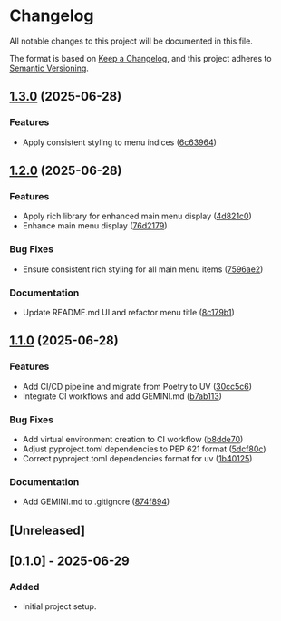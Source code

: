 # Changelog

All notable changes to this project will be documented in this file.

The format is based on [Keep a Changelog](https://keepachangelog.com/en/1.0.0/),
and this project adheres to [Semantic Versioning](https://semver.org/spec/v2.0.0.html).

## [1.3.0](https://github.com/KKamJi98/monitoring-kubernetes/compare/v1.2.0...v1.3.0) (2025-06-28)


### Features

* Apply consistent styling to menu indices ([6c63964](https://github.com/KKamJi98/monitoring-kubernetes/commit/6c63964d9f0900e807b46c9cb65793d86fdef4eb))

## [1.2.0](https://github.com/KKamJi98/monitoring-kubernetes/compare/v1.1.0...v1.2.0) (2025-06-28)


### Features

* Apply rich library for enhanced main menu display ([4d821c0](https://github.com/KKamJi98/monitoring-kubernetes/commit/4d821c064accc1c09a08eb5b11cd5e4dc9bc1bf1))
* Enhance main menu display ([76d2179](https://github.com/KKamJi98/monitoring-kubernetes/commit/76d2179c82e334ab84d7d472df1c8b01a733c4dc))


### Bug Fixes

* Ensure consistent rich styling for all main menu items ([7596ae2](https://github.com/KKamJi98/monitoring-kubernetes/commit/7596ae29685893c897266f9f4868f8fb310a9ee6))


### Documentation

* Update README.md UI and refactor menu title ([8c179b1](https://github.com/KKamJi98/monitoring-kubernetes/commit/8c179b13ce165658278f63d780db34427b773390))

## [1.1.0](https://github.com/KKamJi98/monitoring-kubernetes/compare/v1.0.1...v1.1.0) (2025-06-28)


### Features

* Add CI/CD pipeline and migrate from Poetry to UV ([30cc5c6](https://github.com/KKamJi98/monitoring-kubernetes/commit/30cc5c638dbbf6a704ee6009f94d888fa207ecd1))
* Integrate CI workflows and add GEMINI.md ([b7ab113](https://github.com/KKamJi98/monitoring-kubernetes/commit/b7ab113b97781324b94d75f3b7512e1a3aa1d432))


### Bug Fixes

* Add virtual environment creation to CI workflow ([b8dde70](https://github.com/KKamJi98/monitoring-kubernetes/commit/b8dde70b1406989c25b5ad2a53e4ef817b4e60e6))
* Adjust pyproject.toml dependencies to PEP 621 format ([5dcf80c](https://github.com/KKamJi98/monitoring-kubernetes/commit/5dcf80cb49fdfddf0ef4186f35b4e7f981070804))
* Correct pyproject.toml dependencies format for uv ([1b40125](https://github.com/KKamJi98/monitoring-kubernetes/commit/1b401254b651f800e31b962f70b96644ef81a953))


### Documentation

* Add GEMINI.md to .gitignore ([874f894](https://github.com/KKamJi98/monitoring-kubernetes/commit/874f894bfcda46ec93737645928d7892757621ba))

## [Unreleased]

## [0.1.0] - 2025-06-29
### Added
- Initial project setup.

